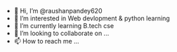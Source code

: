 - 👋 Hi, I’m @raushanpandey620
- 👀 I’m interested in Web devlopment & python learning
- 🌱 I’m currently learning B.tech cse
- 💞️ I’m looking to collaborate on ...
- 📫 How to reach me ...
<!---
raushanpandey620 is a ✨ special ✨ repository because its `README.md` (this file) appears on your GitHub profile.
You can click the Preview link to take a look at your changes.
--->
